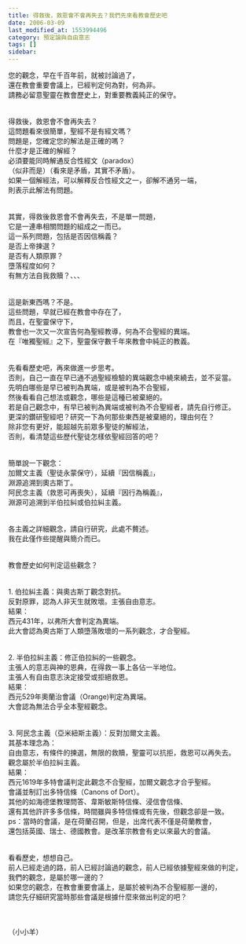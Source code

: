 ```yaml
---
title: 得救後，救恩會不會再失去？我們先來看教會歷史吧
date: 2006-03-09
last_modified_at: 1553994496
category: 預定論與自由意志
tags: []
sidebar: 
---
```


<div>您的觀念，早在千百年前，就被討論過了，</div>
<div>還在教會重要會議上，已經判定何為對，何為非。</div>
<div>請務必留意聖靈在教會歷史上，對重要教義純正的保守。</div>
<div> </div>
<div> </div>
<div>得救後，救恩會不會再失去？</div>
<div>這問題看來很簡單，聖經不是有經文嗎？</div>
<div>問題是，您確定您的解法是正確的嗎？</div>
<div>什麼才是正確的解經？</div>
<div>必須要能同時解通反合性經文（paradox）</div>
<div>（似非而是）（看來是矛盾，其實不矛盾）。</div>
<div>如果一個解經法，可以解釋反合性經文之一，卻解不通另一端，</div>
<div>則表示此解法有問題。</div>
<div> </div>
<div> </div>
<div>其實，得救後救恩會不會再失去，不是單一問題，</div>
<div>它是一連串相關問題的組成之一而已。</div>
<div>這一系列問題，包括是否因信稱義？</div>
<div>是否上帝揀選？</div>
<div>是否有人類原罪？</div>
<div>墮落程度如何？</div>
<div>有無方法自我救贖？、、、</div>
<div> </div>
<div> </div>
<div>這是新東西嗎？不是。</div>
<div>這些問題，早就已經在教會中存在了，</div>
<div>而且，在聖靈保守下，</div>
<div>教會也一次又一次宣告何為聖經教導，何為不合聖經的異端。</div>
<div>在『唯獨聖經』之下，聖靈保守數千年來教會中純正的教義。</div>
<div> </div>
<div> </div>
<div>先看看歷史吧，再來做進一步思考。</div>
<div>否則，自己一直在早已通不過聖經檢驗的異端觀念中繞來繞去，並不妥當。</div>
<div>先明白哪些是早已被判為異端，或是被判為不合聖經，</div>
<div>然後看看自己想法或觀念，哪些是這種已被棄絕的。</div>
<div>若是自己觀念中，有早已被判為異端或被判為不合聖經者，請先自行修正。</div>
<div>更深的鑽研聖經吧？研究一下為何那些東西是被棄絕的，理由何在？</div>
<div>除非您有更好，能超越先前眾多聖徒的解經法，</div>
<div>否則，看清楚這些歷代聖徒怎樣依聖經回答的吧？</div>
<div> </div>
<div> </div>
<div>簡單說一下觀念：</div>
<div>加爾文主義（聖徒永蒙保守），延續『因信稱義』，</div>
<div>淵源追溯到奧古斯丁。</div>
<div>阿民念主義（救恩可再喪失），延續『因行為稱義』，</div>
<div>淵源可追溯到半伯拉糾或伯拉糾主義。</div>
<div> </div>
<div> </div>
<div>各主義之詳細觀念，請自行研究，此處不贅述。</div>
<div>我在此僅作些提醒與簡介而已。</div>
<div> </div>
<div> </div>
<div>教會歷史如何判定這些觀念？</div>
<div> </div>
<div> </div>
<div>1.<span style="white-space:pre"> </span>伯拉糾主義：與奧古斯丁觀念對抗。</div>
<div>反對原罪，認為人非天生就敗壞。主張自由意志。</div>
<div>結果：</div>
<div>西元431年，以弗所大會判定為異端。</div>
<div>此大會認為奧古斯丁人類墮落敗壞的一系列觀念，才合聖經。</div>
<div> </div>
<div> </div>
<div>2.<span style="white-space:pre"> </span>半伯拉糾主義：修正伯拉糾的一些觀念。</div>
<div>主張人的意志與神的恩典，在得救一事上各佔一半地位。</div>
<div>主張人有自由意志決定接受或拒絕救恩。</div>
<div>結果：</div>
<div>西元529年奧蘭治會議（Orange)判定為異端。</div>
<div>大會認為無法合乎全本聖經觀念。</div>
<div> </div>
<div> </div>
<div>3.<span style="white-space:pre"> </span>阿民念主義（亞米紐斯主義）：反對加爾文主義。</div>
<div>其基本理念為：</div>
<div>自由意志，有條件的揀選，無限的救贖，聖靈可以抗拒，救恩可以再失去。</div>
<div>觀念屬於半伯拉糾主義。</div>
<div>結果：</div>
<div>西元1619年多特會議判定此觀念不合聖經，加爾文觀念才合乎聖經。</div>
<div>會議並制訂出多特信條（Canons of Dort）。</div>
<div>其他的如海德堡教理問答、韋斯敏斯特信條、浸信會信條、</div>
<div>還有其他許許多多信條，時間雖與多特信條或有先後，但觀念卻是一致。</div>
<div>ps：當時的會議，是在荷蘭召開，但是，出席代表不僅是荷蘭教會，</div>
<div>還包括英國、瑞士、德國教會。是改革宗教會有史以來最大的會議。</div>
<div> </div>
<div> </div>
<div>看看歷史，想想自己。</div>
<div>前人已經走過的路，前人已經討論過的觀念，前人已經依據聖經來做的判定，</div>
<div>我們的觀念，是屬於哪一邊的？</div>
<div>如果您的觀念，在教會重要會議上，是屬於被判為不合聖經那一邊的，</div>
<div>請您先仔細研究當時那些會議是根據什麼來做出判定的吧？</div>
<div> </div>
<div> </div>
<div> </div>
<div>（小小羊）</div>

